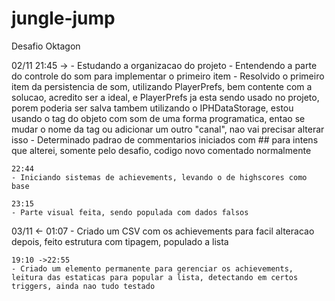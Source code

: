 # jungle-jump
Desafio Oktagon



02/11 
    21:45 ->
    - Estudando a organizacao do projeto
    - Entendendo a parte do controle do som para implementar o primeiro item
    - Resolvido o primeiro item da persistencia de som, utilizando PlayerPrefs, bem contente com a solucao, acredito ser a ideal, e PlayerPrefs ja esta sendo usado no projeto, porem poderia ser salva tambem utilizando o IPHDataStorage, estou usando o tag do objeto com som de uma forma programatica, entao se mudar o nome da tag ou adicionar um outro "canal", nao vai precisar alterar isso
    - Determinado padrao de commentarios iniciados com ## para intens que alterei, somente pelo desafio, codigo novo comentado normalmente

    22:44
    - Iniciando sistemas de achievements, levando o de highscores como base

    23:15
    - Parte visual feita, sendo populada com dados falsos

03/11 
    <- 01:07
    - Criado um CSV com os achievements para facil alteracao depois, feito estrutura com tipagem, populado a lista

    19:10 ->22:55
    - Criado um elemento permanente para gerenciar os achievements, leitura das estaticas para popular a lista, detectando em certos triggers, ainda nao tudo testado
    